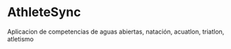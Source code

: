 # AthleteSync
Aplicacion de competencias de aguas abiertas, natación, acuatlon, triatlon, atletismo
